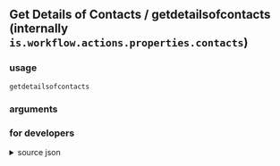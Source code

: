 
## Get Details of Contacts / getdetailsofcontacts (internally `is.workflow.actions.properties.contacts`)




### usage
`getdetailsofcontacts `

### arguments


### for developers

<details><summary>source json</summary>
<p>
```json
{
	"ActionClass": "WFContentItemPropertiesAction",
	"AppIdentifier": "com.apple.MobileAddressBook",
	"Category": "Contacts",
	"CreationDate": "2015-01-22T08:00:00.000Z",
	"Name": "Get Details of Contacts",
	"Subcategory": "Contacts",
	"WFContentItemClass": "WFContactContentItem"
}
```
</p></details>
